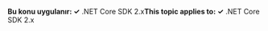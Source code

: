 <span data-ttu-id="7759f-101">**Bu konu uygulanır: ✓** .NET Core SDK 2.x</span><span class="sxs-lookup"><span data-stu-id="7759f-101">**This topic applies to: ✓** .NET Core SDK 2.x</span></span>
